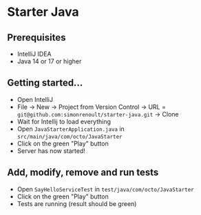 # Starter Java

## Prerequisites

- IntelliJ IDEA
- Java 14 or 17 or higher

## Getting started...

- Open IntelliJ
- File -> New -> Project from Version Control -> URL = `git@github.com:simonrenoult/starter-java.git`  -> Clone
- Wait for Intellij to load everything
- Open `JavaStarterApplication.java` in `src/main/java/com/octo/JavaStarter`
- Click on the green "Play" button
- Server has now started!

## Add, modify, remove and run tests

- Open `SayHelloServiceTest` in `test/java/com/octo/JavaStarter`
- Click on the green "Play" button
- Tests are running (result should be green)
